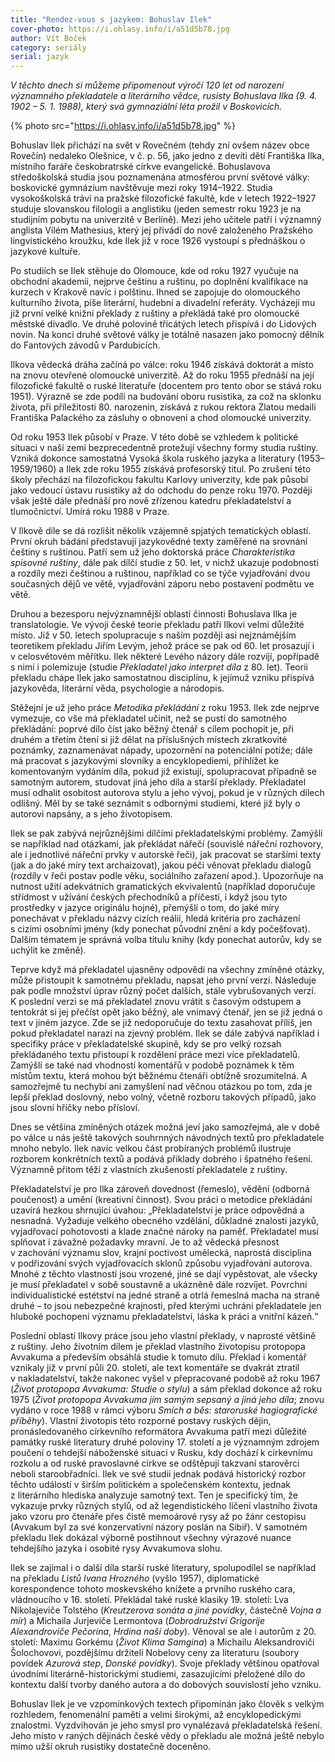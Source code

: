 ```yaml
---
title: "Rendez-vous s jazykem: Bohuslav Ilek"
cover-photo: https://i.ohlasy.info/i/a51d5b78.jpg
author: Vít Boček
category: seriály
serial: jazyk
---
```


*V těchto dnech si můžeme připomenout výročí 120 let od narození významného překladatele a literárního vědce, rusisty Bohuslava Ilka (9. 4. 1902 – 5. 1. 1988), který svá gymnaziální léta prožil v Boskovicích.*

{% photo src="https://i.ohlasy.info/i/a51d5b78.jpg" %}

Bohuslav Ilek přichází na svět v Rovečném (tehdy zní ovšem název obce Rovečín) nedaleko Olešnice, v č. p. 56, jako jedno z devíti dětí Františka Ilka, místního faráře českobratrské církve evangelické. Bohuslavova středoškolská studia jsou poznamenána atmosférou první světové války: boskovické gymnázium navštěvuje mezi roky 1914–1922. Studia vysokoškolská tráví na pražské filozofické fakultě, kde v letech 1922–1927 studuje slovanskou filologii a anglistiku (jeden semestr roku 1923 je na studijním pobytu na univerzitě v Berlíně). Mezi jeho učitele patří i významný anglista Vilém Mathesius, který jej přivádí do nově založeného Pražského lingvistického kroužku, kde Ilek již v roce 1926 vystoupí s přednáškou o jazykové kultuře.

Po studiích se Ilek stěhuje do Olomouce, kde od roku 1927 vyučuje na obchodní akademii, nejprve češtinu a ruštinu, po doplnění kvalifikace na kurzech v Krakově navíc i polštinu. Ihned se zapojuje do olomouckého kulturního života, píše literární, hudební a divadelní referáty. Vycházejí mu již první velké knižní překlady z ruštiny a překládá také pro olomoucké městské divadlo. Ve druhé polovině třicátých letech přispívá i do Lidových novin.  Na konci druhé světové války je totálně nasazen jako pomocný dělník do Fantových závodů v Pardubicích.

Ilkova vědecká dráha začíná po válce: roku 1946 získává doktorát a místo na znovu otevřené olomoucké univerzitě. Až do roku 1955 přednáší na její filozofické fakultě o ruské literatuře (docentem pro tento obor se stává roku 1951). Výrazně se zde podílí na budování oboru rusistika, za což na sklonku života, při příležitosti 80. narozenin, získává z rukou rektora Zlatou medaili Františka Palackého za zásluhy o obnovení a chod olomoucké univerzity.

Od roku 1953 Ilek působí v Praze. V této době se vzhledem k politické situaci v naší zemi bezprecedentně protežují všechny formy studia ruštiny. Vzniká dokonce samostatná Vysoká škola ruského jazyka a literatury (1953–1959/1960) a Ilek zde roku 1955 získává profesorský titul. Po zrušení této školy přechází na filozofickou fakultu Karlovy univerzity, kde pak působí jako vedoucí ústavu rusistiky až do odchodu do penze roku 1970. Později však ještě dále přednáší pro nově zřízenou katedru překladatelství a tlumočnictví. Umírá roku 1988 v Praze.

V Ilkově díle se dá rozlišit několik vzájemně spjatých tematických oblastí. První okruh bádání představují jazykovědné texty zaměřené na srovnání češtiny s ruštinou. Patří sem už jeho doktorská práce *Charakteristika spisovné ruštiny*, dále pak dílčí studie z 50. let, v nichž ukazuje podobnosti a rozdíly mezi češtinou a ruštinou, například co se týče vyjadřování dvou současných dějů ve větě, vyjadřování záporu nebo postavení podmětu ve větě.

Druhou a bezesporu nejvýznamnější oblastí činnosti Bohuslava Ilka je translatologie. Ve vývoji české teorie překladu patří Ilkovi velmi důležité místo. Již v 50. letech spolupracuje s naším později asi nejznámějším teoretikem překladu Jiřím Levým, jehož práce se pak od 60. let prosazují i v celosvětovém měřítku. Ilek některé Levého názory dále rozvíjí, popřípadě s nimi i polemizuje (studie *Překladatel jako interpret díla* z 80. let). Teorii překladu chápe Ilek jako samostatnou disciplínu, k jejímuž vzniku přispívá jazykověda, literární věda, psychologie a národopis.

Stěžejní je už jeho práce *Metodika překládání* z roku 1953. Ilek zde nejprve vymezuje, co vše má překladatel učinit, než se pustí do samotného překládání: poprvé dílo číst jako běžný čtenář s cílem pochopit je, při druhém a třetím čtení si již dělat na příslušných místech zkratkovité poznámky, zaznamenávat nápady, upozornění na potenciální potíže; dále má pracovat s jazykovými slovníky a encyklopediemi, přihlížet ke komentovaným vydáním díla, pokud již existují, spolupracovat případně se samotným autorem, studovat jiná jeho díla a starší překlady. Překladatel musí odhalit osobitost autorova stylu a jeho vývoj, pokud je v různých dílech odlišný. Měl by se také seznámit s odbornými studiemi, které již byly o autorovi napsány, a s jeho životopisem.

Ilek se pak zabývá nejrůznějšími dílčími překladatelskými problémy. Zamýšlí se například nad otázkami, jak překládat nářečí (souvislé nářeční rozhovory, ale i jednotlivé nářeční prvky v autorské řeči), jak pracovat se staršími texty (jak a do jaké míry text archaizovat), jakou péči věnovat překladu dialogů (rozdíly v řeči postav podle věku, sociálního zařazení apod.). Upozorňuje na nutnost užití adekvátních gramatických ekvivalentů (například doporučuje střídmost v užívání českých přechodníků a příčestí, i když jsou tyto prostředky v jazyce originálu hojné), přemýšlí o tom, do jaké míry ponechávat v překladu názvy cizích reálií, hledá kritéria pro zacházení s cizími osobními jmény (kdy ponechat původní znění a kdy počešťovat). Dalším tématem je správná volba titulu knihy (kdy ponechat autorův, kdy se uchýlit ke změně). 

Teprve když má překladatel ujasněny odpovědi na všechny zmíněné otázky, může přistoupit k samotnému překladu, napsat jeho první verzi. Následuje pak podle množství úprav různý počet dalších, stále vybrušovaných verzí. K poslední verzi se má překladatel znovu vrátit s časovým odstupem a tentokrát si jej přečíst opět jako běžný, ale vnímavý čtenář, jen se již jedná o text v jiném jazyce. Zde se již nedoporučuje do textu zasahovat příliš, jen pokud překladatel narazí na zjevný problém. Ilek se dále zabývá například i specifiky práce v překladatelské skupině, kdy se pro velký rozsah překládaného textu přistoupí k rozdělení práce mezi více překladatelů. Zamýšlí se také nad vhodností komentářů v podobě poznámek k těm místům textu, která mohou být běžnému čtenáři obtížně srozumitelná. A samozřejmě tu nechybí ani zamyšlení nad věčnou otázkou po tom, zda je lepší překlad doslovný, nebo volný, včetně rozboru takových případů, jako jsou slovní hříčky nebo přísloví.

Dnes se většina zmíněných otázek možná jeví jako samozřejmá, ale v době po válce u nás ještě takových souhrnných návodných textů pro překladatele mnoho nebylo. Ilek navíc velkou část probíraných problémů ilustruje rozborem konkrétních textů a podává příklady dobrého i špatného řešení. Významně přitom těží z vlastních zkušeností překladatele z ruštiny.

Překladatelství je pro Ilka zároveň dovednost (řemeslo), vědění (odborná poučenost) a umění (kreativní činnost). Svou práci o metodice překládání uzavírá hezkou shrnující úvahou: „Překladatelství je práce odpovědná a nesnadná. Vyžaduje velkého obecného vzdělání, důkladné znalosti jazyků, vyjadřovací pohotovosti a klade značné nároky na paměť. Překladatel musí splňovat i závažné požadavky mravní. Je to až vědecká přesnost v zachování významu slov, krajní poctivost umělecká, naprostá disciplina v podřizování svých vyjadřovacích sklonů způsobu vyjadřování autorova. Mnohé z těchto vlastností jsou vrozené, jiné se dají vypěstovat, ale všecky je musí překladatel v sobě soustavně a ukázněně dále rozvíjet. Povrchní individualistické estétství na jedné straně a otrlá řemeslná macha na straně druhé – to jsou nebezpečné krajnosti, před kterými uchrání překladatele jen hluboké pochopení významu překladatelství, láska k práci a vnitřní kázeň.“

Poslední oblastí Ilkovy práce jsou jeho vlastní překlady, v naprosté většině z ruštiny. Jeho životním dílem je překlad vlastního životopisu protopopa Avvakuma a především obsáhlá studie k tomuto dílu. Překlad i komentář vznikaly již v první půli 20. století, ale text komentáře se dvakrát ztratil v nakladatelství, takže nakonec vyšel v přepracované podobě až roku 1967 (*Život protopopa Avvakuma: Studie o stylu*) a sám překlad dokonce až roku 1975 (*Život protopopa Avvakuma jím samým sepsaný a jiná jeho díla*; znovu vydáno v roce 1988 v rámci výboru *Smích a běs: staroruské hagiografické příběhy*). Vlastní životopis této rozporné postavy ruských dějin, pronásledovaného církevního reformátora Avvakuma patří mezi důležité památky ruské literatury druhé poloviny 17. století a je významným zdrojem poučení o tehdejší náboženské situaci v Rusku, kdy dochází k církevnímu rozkolu a od ruské pravoslavné církve se odštěpují takzvaní starověrci neboli staroobřadníci. Ilek ve své studii jednak podává historický rozbor těchto událostí v širším politickém a společenském kontextu, jednak z literárního hlediska analyzuje samotný text. Ten je specifický tím, že vykazuje prvky různých stylů, od až legendistického líčení vlastního života jako vzoru pro čtenáře přes čistě memoárové rysy až po žánr cestopisu (Avvakum byl za své konzervativní názory poslán na Sibiř). V samotném překladu Ilek dokázal výborně postihnout všechny výrazové nuance tehdejšího jazyka i osobité rysy Avvakumova slohu.

Ilek se zajímal i o další díla starší ruské literatury, spolupodílel se například na překladu *Listů Ivana Hrozného* (vyšlo 1957), diplomatické korespondence tohoto moskevského knížete a prvního ruského cara, vládnoucího v 16. století. Překládal také ruské klasiky 19. století: Lva Nikolajeviče Tolstého (*Kreutzerova sonáta a jiné povídky*, částečně *Vojna a mír*) a Michaila Jurjeviče Lermontova (*Dobrodružství Grigorije Alexandroviče Pečorina*, *Hrdina naší doby*). Věnoval se ale i autorům z 20. století: Maximu Gorkému (*Život Klima Samgina*) a Michailu Aleksandroviči Šolochovovi, pozdějšímu držiteli Nobelovy ceny za literaturu (soubory povídek *Azurová step*, *Donské povídky*). Svoje překlady většinou opatřoval úvodními literárně-historickými studiemi, zasazujícími přeložené dílo do kontextu další tvorby daného autora a do dobových souvislostí jeho vzniku.

Bohuslav Ilek je ve vzpomínkových textech připomínán jako člověk s velkým rozhledem, fenomenální pamětí a velmi širokými, až encyklopedickými znalostmi. Vyzdvihován je jeho smysl pro vynalézavá překladatelská řešení. Jeho místo v raných dějinách české vědy o překladu ale možná ještě nebylo mimo užší okruh rusistiky dostatečně doceněno.